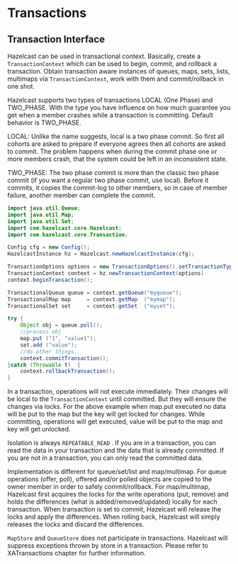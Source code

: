 

# Transactions

## Transaction Interface

Hazelcast can be used in transactional context. Basically, create a `TransactionContext` which can be used to begin, commit, and rollback a transaction. Obtain transaction aware instances of queues, maps, sets, lists, multimaps via `TransactionContext`, work with them and commit/rollback in one shot.

Hazelcast supports two types of transactions LOCAL (One Phase) and TWO\_PHASE. With the type you have influence on how much guarantee you get when a member crashes while a transaction is committing. Default behavior is TWO\_PHASE.

LOCAL: Unlike the name suggests, local is a two phase commit. So first all cohorts are asked to prepare if everyone agrees then all cohorts are asked to commit. The problem happens when during the commit phase one or more members crash, that the system could be left in an inconsistent state.

TWO\_PHASE: The two phase commit is more than the classic two phase commit (if you want a regular two phase commit, use local). Before it commits, it copies the commit-log to other members, so in case of member failure, another member can complete the commit.

```java
import java.util.Queue;
import java.util.Map;
import java.util.Set;
import com.hazelcast.core.Hazelcast;
import com.hazelcast.core.Transaction; 

Config cfg = new Config();
HazelcastInstance hz = Hazelcast.newHazelcastInstance(cfg);

TransactionOptions options = new TransactionOptions().setTransactionType(TransactionType.LOCAL);
TransactionContext context = hz.newTransactionContext(options)
context.beginTransaction();

TransactionalQueue queue = context.getQueue("myqueue");
TransactionalMap map     = context.getMap  ("mymap");
TransactionalSet set     = context.getSet  ("myset");

try {
    Object obj = queue.poll();
    //process obj
    map.put ("1", "value1");
    set.add ("value");
    //do other things..
    context.commitTransaction();
}catch (Throwable t)  {
    context.rollbackTransaction();
}
```

In a transaction, operations will not execute immediately. Their changes will be local to the `TransactionContext` until committed. But they will ensure the changes via locks. For the above example when map.put executed no data will be put to the map but the key will get locked for changes. While committing, operations will get executed, value will be put to the map and key will get unlocked.

Isolation is always `REPEATABLE_READ` . If you are in a transaction, you can read the data in your transaction and the data that is already committed. If you are not in a transaction, you can only read the committed data. 

Implementation is different for queue/set/list and map/multimap. For queue operations (offer, poll), offered and/or polled objects are copied to the owner member in order to safely commit/rollback. For map/multimap, Hazelcast first acquires the locks for the write operations (put, remove) and holds the differences (what is added/removed/updated) locally for each transaction. When transaction is set to commit, Hazelcast will release the locks and apply the differences. When rolling back, Hazelcast will simply releases the locks and discard the differences.

`MapStore` and `QueueStore` does not participate in transactions. Hazelcast will suppress exceptions thrown by store in a transaction. Please refer to XATransactions chapter for further information.


